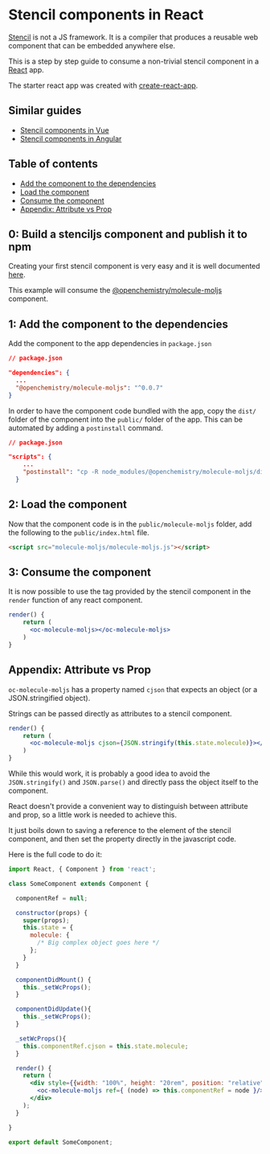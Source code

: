 # Stencil components in React

[Stencil](https://stenciljs.com/) is not a JS framework. It is a compiler that produces a reusable web component that can be embedded anywhere else.

This is a step by step guide to consume a non-trivial stencil component in a [React](https://reactjs.org/) app.

The starter react app was created with [create-react-app](https://github.com/facebook/create-react-app).

## Similar guides
- [Stencil components in Vue](https://github.com/alesgenova/stenciljs-in-vue.git)
- [Stencil components in Angular](https://github.com/alesgenova/stenciljs-in-angular.git)

## Table of contents
- [Add the component to the dependencies](#1-add-the-component-to-the-dependencies)
- [Load the component](#2-load-the-component)
- [Consume the component](#3-consume-the-component)
- [Appendix: Attribute vs Prop](#appendix-attribute-vs-prop)


## 0: Build a stenciljs component and publish it to npm
Creating your first stencil component is very easy and it is well documented [here](https://stenciljs.com/docs/my-first-component). 

This example will consume the [@openchemistry/molecule-moljs](https://github.com/OpenChemistry/oc-web-components/tree/master/packages/molecule-moljs) component.

## 1: Add the component to the dependencies

Add the component to the app dependencies in `package.json`

```json
// package.json

"dependencies": {
  ...
  "@openchemistry/molecule-moljs": "^0.0.7"
}
```

In order to have the component code bundled with the app, copy the `dist/` folder of the component into the `public/` folder of the app. This can be automated by adding a `postinstall` command.

```json
// package.json

"scripts": {
    ...
    "postinstall": "cp -R node_modules/@openchemistry/molecule-moljs/dist public/molecule-moljs"
  }
```

## 2: Load the component
Now that the component code is in the `public/molecule-moljs` folder, add the following to the `public/index.html` file.
```html
<script src="molecule-moljs/molecule-moljs.js"></script>
```

## 3: Consume the component
It is now possible to use the tag provided by the stencil component in the `render` function of any react component.

```jsx
render() {
    return (
      <oc-molecule-moljs></oc-molecule-moljs>
    )
}
```

## Appendix: Attribute vs Prop
`oc-molecule-moljs` has a property named `cjson` that expects an object (or a JSON.stringified object).

Strings can be passed directly as attributes to a stencil component.
```jsx
render() {
    return (
      <oc-molecule-moljs cjson={JSON.stringify(this.state.molecule)}></oc-molecule-moljs>
    )
}
```

While this would work, it is probably a good idea to avoid the `JSON.stringify()` and `JSON.parse()` and directly pass the object itself to the component.

React doesn't provide a convenient way to distinguish between attribute and prop, so a little work is needed to achieve this.

It just boils down to saving a reference to the element of the stencil component, and then set the property directly in the javascript code.

Here is the full code to do it:

```jsx
import React, { Component } from 'react';

class SomeComponent extends Component {

  componentRef = null;

  constructor(props) {
    super(props);
    this.state = {
      molecule: {
        /* Big complex object goes here */
      };
    }
  }

  componentDidMount() {
    this._setWcProps();
  }

  componentDidUpdate(){
    this._setWcProps();
  }

  _setWcProps(){
    this.componentRef.cjson = this.state.molecule;
  }

  render() {
    return (
      <div style={{width: "100%", height: "20rem", position: "relative"}}>
        <oc-molecule-moljs ref={ (node) => this.componentRef = node }/>
      </div>
    );
  }

}

export default SomeComponent;
```

